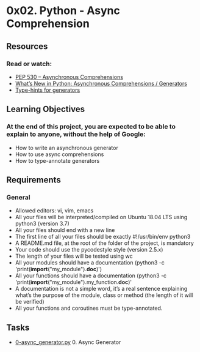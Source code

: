 # 0x02. Python - Async Comprehension

## Resources
### Read or watch:
* [PEP 530 – Asynchronous Comprehensions](https://intranet.alxswe.com/rltoken/hlwtED-iLsdORSgly8DsyQ)
* [What’s New in Python: Asynchronous Comprehensions / Generators](https://intranet.alxswe.com/rltoken/0OkbObYzCKtO7ZUAxfKvkw)
* [Type-hints for generators](https://intranet.alxswe.com/rltoken/l4Fnno568VbVIn9GvrFVtQ)

## Learning Objectives
### At the end of this project, you are expected to be able to explain to anyone, without the help of Google:
* How to write an asynchronous generator
* How to use async comprehensions
* How to type-annotate generators

## Requirements
### General
* Allowed editors: vi, vim, emacs
* All your files will be interpreted/compiled on Ubuntu 18.04 LTS using python3 (version 3.7)
* All your files should end with a new line
* The first line of all your files should be exactly #!/usr/bin/env python3
* A README.md file, at the root of the folder of the project, is mandatory
* Your code should use the pycodestyle style (version 2.5.x)
* The length of your files will be tested using wc
* All your modules should have a documentation (python3 -c 'print(__import__("my_module").__doc__)')
* All your functions should have a documentation (python3 -c 'print(__import__("my_module").my_function.__doc__)'
* A documentation is not a simple word, it’s a real sentence explaining what’s the purpose of the module, class or method (the length of it will be verified)
* All your functions and coroutines must be type-annotated.

## Tasks

* [0-async_generator.py](./0-async_generator.py) 0. Async Generator 